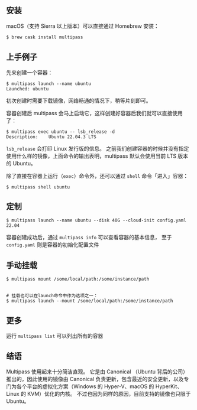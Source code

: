 安装
--

macOS（支持 Sierra 以上版本）可以直接通过 Homebrew 安装：

```bash
$ brew cask install multipass
```

上手例子
--

先来创建一个容器：

```
$ multipass launch --name ubuntu
Launched: ubuntu
```

初次创建时需要下载镜像，网络畅通的情况下，稍等片刻即可。

容器创建后 multipass 会马上启动它，这样创建好容器后我们就可以直接使用了：

```
$ multipass exec ubuntu -- lsb_release -d
Description:	Ubuntu 22.04.3 LTS
```

`lsb_release` 会打印 Linux 发行版的信息。 之前我们创建容器的时候并没有指定使用什么样的镜像，上面命令的输出表明，multipass 默认会使用当前 LTS 版本的 Ubuntu。

除了直接在容器上运行（`exec`）命令外，还可以通过 `shell` 命令「进入」容器：

```
$ multipass shell ubuntu
```

定制
--

```
$ multipass launch --name ubuntu --disk 40G --cloud-init config.yaml 22.04
```

容器创建成功后，通过 `multipass info` 可以查看容器的基本信息， 至于 `config.yaml` 则是容器的初始化配置文件

手动挂载
--

```
$ multipass mount /some/local/path:/some/instance/path


# 挂载也可以在launch命令中作为选项之一：
$ multipass launch --mount /some/local/path:/some/instance/path
```

更多
--

运行 `multipass list` 可以列出所有的容器

结语
--

Multipass 使用起来十分简洁直观。 它是由 Canonical （Ubuntu 背后的公司）推出的，因此使用的镜像由 Canonical 负责更新，包含最近的安全更新，以及专门为各个平台的虚拟化方案（Windows 的 Hyper-V、macOS 的 HyperKit、Linux 的 KVM）优化的内核。 不过也因为同样的原因，目前支持的镜像也只限于 Ubuntu。
